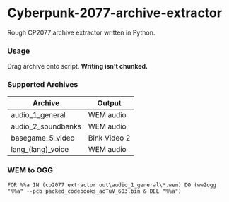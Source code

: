 # Cyberpunk-2077-archive-extractor
Rough CP2077 archive extractor written in Python.


### Usage
Drag archive onto script. **Writing isn't chunked.**


### Supported Archives
|Archive|Output|
|---|---|
|audio_1_general|WEM audio|
|audio_2_soundbanks|WEM audio|
|basegame_5_video|Bink Video 2|
|lang_(lang)_voice|WEM audio|

### WEM to OGG
```
FOR %%a IN (cp2077 extractor out\audio_1_general\*.wem) DO (ww2ogg "%%a" --pcb packed_codebooks_aoTuV_603.bin & DEL "%%a")
```
